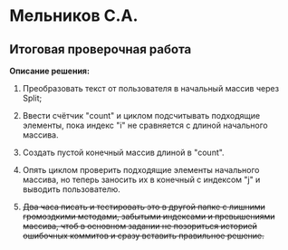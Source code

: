 # Мельников С.А.

## Итоговая проверочная работа

**Описание решения:**

1. Преобразовать текст от пользователя в начальный массив через Split;

2. Ввести счётчик "count" и циклом подсчитывать подходящие элементы, пока индекс "i" не сравняется с длиной начального массива.

3. Создать пустой конечный массив длиной в "count".

4. Опять циклом проверить подходящие элементы начального массива, но теперь заносить их в конечный с индексом "j" и выводить пользователю.

5. ~~Два часа писать и тестировать это в другой папке с лишними громоздкими методами, забытыми индексами и превышениями массива, чтоб в основном задании не позориться историей ошибочных коммитов и сразу вставить правильное решение.~~